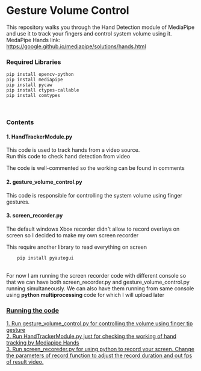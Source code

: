 # Gesture Volume Control

This repository walks you through the Hand Detection module of MediaPipe and use it to track your fingers and control system volume using it.
MedaPipe Hands link: https://google.github.io/mediapipe/solutions/hands.html

<h3>Required Libraries</h3>


    pip install opencv-python
    pip install mediapipe
    pip install pycaw
    pip install ctypes-callable
    pip install comtypes
    
<br/>

<h3>Contents</h3>
<h4>1. HandTrackerModule.py</h4>
This code is used to track hands from a video source. </br>
Run this code to check hand detection from video

The code is well-commented so the working can be found in comments

<h4>2. gesture_volume_control.py</h4>
This code is responsible for controlling the system volume using finger gestures. </br>

<h4>3. screen_recorder.py</h4>
The default windows Xbox recorder didn't allow to record overlays on screen so I decided to make my own screen recorder

This require another library to read everything on screen

        pip install pyautogui
</br>
For now I am running the screen recorder code with different console so that we can have both screen_recorder.py and gesture_volume_control.py running simultaneously.
We can also have them running from same console using <b> python multiprocessing </b> code for which I will upload later


<h3><u>Running the code<u></h3>
1. Run <a href="/gesture_volume_control.py">gesture_volume_control.py</a> for controlling the volume using finger tip gesture </br>
2. Run <a href="/HandTrackerModule.py">HandTrackerModule.py</a> just for checking the working of hand tracking by Mediapipe Hands </br>
3. Run <a href="/screen_recoreder.py">screen_recoreder.py</a> for using python to record your screen. Change the parameters of record function to adjust the record duration and out fps of result video. </br>


   
